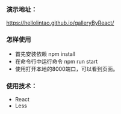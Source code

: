 ### 演示地址：
  https://hellolintao.github.io/galleryByReact/
### 怎样使用
- 首先安装依赖 npm install
- 在命令行中运行命令 npm run start 
- 使用打开本地的8000端口，可以看到页面。
### 使用技术：
* React
* Less
